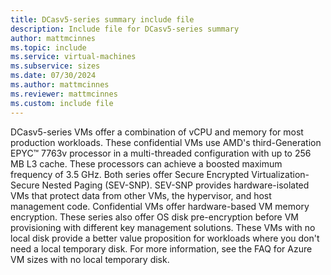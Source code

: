 ```yaml
---
title: DCasv5-series summary include file
description: Include file for DCasv5-series summary
author: mattmcinnes
ms.topic: include
ms.service: virtual-machines
ms.subservice: sizes
ms.date: 07/30/2024
ms.author: mattmcinnes
ms.reviewer: mattmcinnes
ms.custom: include file
---
```

DCasv5-series VMs offer a combination of vCPU and memory for most production workloads. These confidential VMs use AMD's third-Generation EPYC™  7763v processor in a multi-threaded configuration with up to 256 MB L3 cache. These processors can achieve a boosted maximum frequency of 3.5 GHz. Both series offer Secure Encrypted Virtualization-Secure Nested Paging (SEV-SNP). SEV-SNP provides hardware-isolated VMs that protect data from other VMs, the hypervisor, and host management code. Confidential VMs offer hardware-based VM memory encryption. These series also offer OS disk pre-encryption before VM provisioning with different key management solutions. These VMs with no local disk provide a better value proposition for workloads where you don't need a local temporary disk. For more information, see the FAQ for Azure VM sizes with no local temporary disk.
